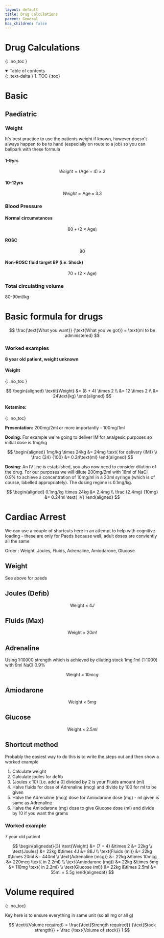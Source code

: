 ```yaml
---
layout: default
title: Drug Calculations
parent: General
has_children: false
---
```


# Drug Calculations
{: .no_toc }

<details open markdown="block">
  <summary>
    Table of contents
  </summary>
  {: .text-delta }
1. TOC
{:toc}
</details>

# Basic

## Paediatric

### Weight

It's best practice to use the patients weight if known, however doesn't always happen to be to hand (especially on route to a job) so you can ballpark with these formula

#### 1-9yrs

$$ \textit{Weight} = (\text{Age} + 4) \times 2 $$

#### 10-12yrs

$$ \textit{Weight} = \text{Age} \times 3.3 $$

### Blood Pressure

#### Normal circumstances

$$ 80 + (2 \times \text{Age}) $$

#### ROSC

$$ 80 $$

#### Non-ROSC fluid target BP (i.e. Shock)

$$ 70 + (2 \times \text{Age}) $$

### Total circulating volume

80-90ml/kg

# Basic formula for drugs

$$ \frac{\text{What you want}} {\text{What you've got}} = \text{ml to be administered} $$

### Worked examples

**8 year old patient, weight unknown**

#### Weight
{: .no_toc }

$$ \begin{aligned} \textit{Weight} &= (8 + 4) \times 2 \\ &= 12 \times 2 \\ &= 24\text{kg} \end{aligned} $$

#### Ketamine:
{: .no_toc}

**Presentation:** 200mg/2ml or more importantly - 100mg/1ml

**Dosing:** For example we're going to deliver IM for analgesic purposes so initial dose is 1mg/kg

$$ \begin{aligned} 1mg/kg \times 24kg &= 24mg \text{ for delivery (IM)} \\ \frac {24} {100} &= 0.24\text{ml} \end{aligned} $$

**Dosing:** An IV line is established, you also now need to consider dilution of the drug. For our purposes we will dilute 200mg/2ml with 18ml of NaCl 0.9% to achieve a concentration of 10mg/ml in a 20ml syringe (which is of course, labelled appropriately). The dosing regime is 0.1mg/kg.

$$ \begin{aligned} 0.1mg/kg \times 24kg &= 2.4mg \\ \frac {2.4mg} {10mg} &= 0.24ml \text{ IV} \end{aligned} $$

# Cardiac Arrest

We can use a couple of shortcuts here in an attempt to help with cognitive loading - these are only for Paeds because well, adult doses are conviently all the same

Order : Weight, Joules, Fluids, Adrenaline, Amiodarone, Glucose

## Weight

See above for paeds

## Joules (Defib)

$$ \text{Weight} \times 4J $$

## Fluids (Max)
 
$$ \text{Weight} \times 20ml $$

## Adrenaline

Using 1:10000 strength which is achieved by diluting stock 1mg:1ml (1:1000) with 9ml NaCl 0.9%

$$ \text{Weight} \times 10mcg $$

## Amiodarone

$$ \text{Weight} \times 5mg $$

## Glucose

$$ \text{Weight} \times 2.5ml $$

## Shortcut method

Probably the easiest way to do this is to write the steps out and then show a worked example

 1. Calculate weight
 2. Calculate joules for defib
 3. (Joules x 10) [i.e. add a 0] divided by 2 is your Fluids amount (ml)
 4. Halve fluids for dose of Adrenaline (mcg) and divide by 100 for ml to be given
 5. Halve the Adrenaline (mcg) dose for Amiodarone dose (mg) - ml given is same as Adrenaline
 6. Halve the Amiodarone (mg) dose to give Glucose dose (ml) and divide by 10 if you want the grams

### Worked example

7 year old patient

$$ \begin{alignedat}{3} \text{Weight} &= (7 + 4) &\times 2 &= 22kg \\ \text{Joules} &= 22kg &\times 4J &= 88J \\ \text{Fluids (ml)} &= 22kg &\times 20ml &= 440ml \\ \text{Adrenaline (mcg)} &= 22kg &\times 10mcg &= 220mcg \text{ in 2.2ml} \\ \text{Amiodarone (mg)} &= 22kg &\times 5mg &= 110mg \text{ in 2.2ml} \\ \text{Glucose (ml)} &= 22kg &\times 2.5ml &= 55ml = 5.5g \end{alignedat} $$

# Volume required
{: .no_toc}

Key here is to ensure everything in same unit (so all mg or all g)

$$ \textit{Volume required} = \frac{\text{Strength required}} {\text{Stock strength}} + \frac {\text{Volume of stock}} 1 $$
